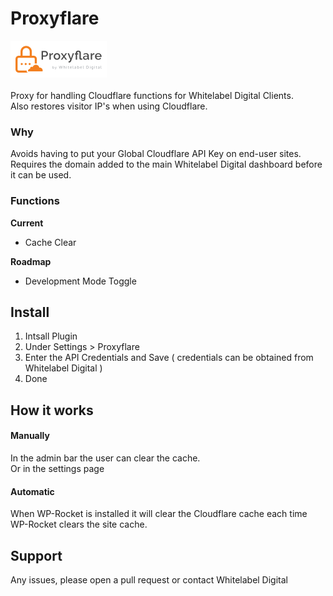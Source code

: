 # Proxyflare
![Proxyflare Logo](https://github.com/whitelabelltd/proxyflare/raw/master/assets/images/logo-wp-options.png)\
\
Proxy for handling Cloudflare functions for Whitelabel Digital Clients.\
Also restores visitor IP's when using Cloudflare.

### Why

Avoids having to put your Global Cloudflare API Key on end-user sites. Requires the domain added to the main Whitelabel Digital dashboard before it can be used.

### Functions

**Current**
- Cache Clear

**Roadmap**
- Development Mode Toggle

## Install
1. Intsall Plugin
2. Under Settings > Proxyflare
3. Enter the API Credentials and Save ( credentials can be obtained from Whitelabel Digital )
4. Done

## How it works
#### Manually 
In the admin bar the user can clear the cache.\
Or in the settings page

#### Automatic
When WP-Rocket is installed it will clear the Cloudflare cache each time WP-Rocket clears the site cache.

## Support
Any issues, please open a pull request or contact Whitelabel Digital
